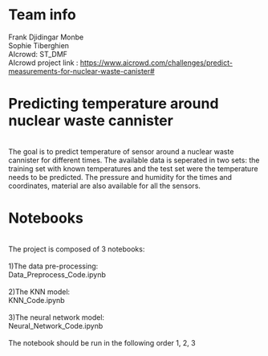  # Team info

Frank Djidingar Monbe\
Sophie Tiberghien\
AIcrowd: ST_DMF\
AIcrowd project link : https://www.aicrowd.com/challenges/predict-measurements-for-nuclear-waste-canister#


# Predicting temperature around nuclear waste cannister
\
The goal is to predict temperature of sensor around a nuclear waste cannister for different times. The available data is seperated in two sets: the training set with known temperatures and the test set were the temperature needs to be predicted. The pressure and humidity for the times and coordinates, material are also available for all the sensors. 

# Notebooks
\
The project is composed of 3 notebooks:\
\
	1)The data pre-processing:\
		Data_Preprocess_Code.ipynb\
\
	2)The KNN model:\
		KNN_Code.ipynb\
\
	3)The neural network model:\
		Neural_Network_Code.ipynb\
\
The notebook should be run in the following order 1, 2, 3
